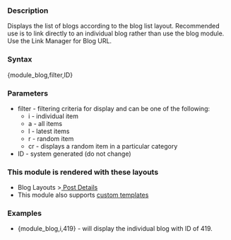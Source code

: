 <div class="description">
<h3 class="skiptoc">Description</h3>
<p>Displays the list of blogs according to the blog list layout. Recommended use is to link directly to an individual blog rather than use the blog module. Use the Link Manager for Blog URL.</p>
</div>
<div id="syntax">
<h3>Syntax</h3>
<p>{<span>module_blog,filter,ID</span>}</p>
</div>
<div id="parameters">
<h3>Parameters</h3>
<ul>
    <li>filter - filtering criteria for display and can be one of the following:
    <ul>
        <li>i - individual item</li>
        <li>a - all items</li>
        <li>l - latest items</li>
        <li>r - random item</li>
        <li>cr - displays a random item in a particular category</li>
    </ul>
    </li>
    <li>ID - system generated (do not change)</li>
</ul>
</div>
<div id="layouts">
<h3>This module is rendered with these layouts</h3>
<ul>
    <li>Blog Layouts &gt;<a href="http://knowledgebase6.businesscatalyst.com/kb/modules-and-tags-reference/layouts/Blogs/blog-post-details-layout"> Post Details</a></li>
    <li>This module also supports <a href="http://knowledgebase6.businesscatalyst.com/kb/modules-and-tags-reference/layouts/custom-templates">custom templates</a></li>
</ul>
</div>
<div id="Examples">
<h3>Examples</h3>
<ul>
    <li>
    {<span>module_blog,i,419</span>} - will display the individual blog with ID of 419.
    </li>
</ul>
</div>
